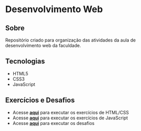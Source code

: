 # Desenvolvimento Web
## Sobre
Repositório criado para organização das atividades da aula de desenvolvimento web da faculdade.

## Tecnologias

- HTML5
- CSS3
- JavaScript

## Exercícios e Desafios

* Acesse [**aqui**](https://lele-sf.github.io/dev-web/exercicios/) para executar os exercícios de HTML/CSS
* Acesse [**aqui**](https://lele-sf.github.io/dev-web/exercicios-js/) para executar os exercícios de JavaScript
* Acesse [**aqui**](https://lele-sf.github.io/dev-web/desafios/) para executar os desafios
